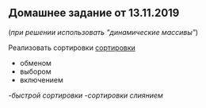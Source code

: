  ## Домашнее задание от 13.11.2019 

(*при решении использовать "динамические массивы"*)

 Реализовать сортировки [сортировки](https://visualgo.net/bn/sorting?slide=1)
 - обменом
 - выбором
 - включением
 
 *-быстрой сортировки*
 *-сортировки слиянием*
